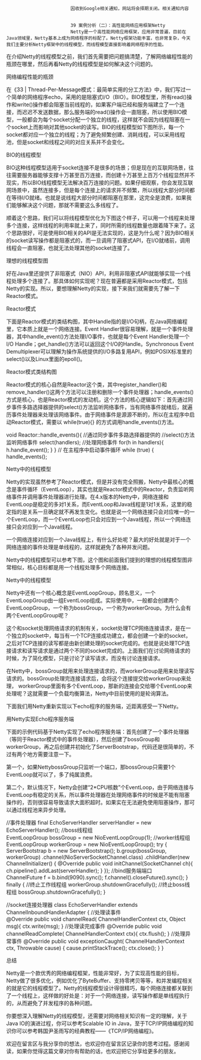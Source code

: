 
                            
                            因收到Google相关通知，网站将会择期关闭。相关通知内容
                            
                            
                            39 案例分析（二）：高性能网络应用框架Netty
                            Netty是一个高性能网络应用框架，应用非常普遍，目前在Java领域里，Netty基本上成为网络程序的标配了。Netty框架功能丰富，也非常复杂，今天我们主要分析Netty框架中的线程模型，而线程模型直接影响着网络程序的性能。

在介绍Netty的线程模型之前，我们首先需要把问题搞清楚，了解网络编程性能的瓶颈在哪里，然后再看Netty的线程模型是如何解决这个问题的。

网络编程性能的瓶颈

在《33 | Thread-Per-Message模式：最简单实用的分工方法》中，我们写过一个简单的网络程序echo，采用的是阻塞式I/O（BIO）。BIO模型里，所有read()操作和write()操作都会阻塞当前线程的，如果客户端已经和服务端建立了一个连接，而迟迟不发送数据，那么服务端的read()操作会一直阻塞，所以使用BIO模型，一般都会为每个socket分配一个独立的线程，这样就不会因为线程阻塞在一个socket上而影响对其他socket的读写。BIO的线程模型如下图所示，每一个socket都对应一个独立的线程；为了避免频繁创建、消耗线程，可以采用线程池，但是socket和线程之间的对应关系并不会变化。



BIO的线程模型

BIO这种线程模型适用于socket连接不是很多的场景；但是现在的互联网场景，往往需要服务器能够支撑十万甚至百万连接，而创建十万甚至上百万个线程显然并不现实，所以BIO线程模型无法解决百万连接的问题。如果仔细观察，你会发现互联网场景中，虽然连接多，但是每个连接上的请求并不频繁，所以线程大部分时间都在等待I/O就绪。也就是说线程大部分时间都阻塞在那里，这完全是浪费，如果我们能够解决这个问题，那就不需要这么多线程了。

顺着这个思路，我们可以将线程模型优化为下图这个样子，可以用一个线程来处理多个连接，这样线程的利用率就上来了，同时所需的线程数量也跟着降下来了。这个思路很好，可是使用BIO相关的API是无法实现的，这是为什么呢？因为BIO相关的socket读写操作都是阻塞式的，而一旦调用了阻塞式API，在I/O就绪前，调用线程会一直阻塞，也就无法处理其他的socket连接了。



理想的线程模型图

好在Java里还提供了非阻塞式（NIO）API，利用非阻塞式API就能够实现一个线程处理多个连接了。那具体如何实现呢？现在普遍都是采用Reactor模式，包括Netty的实现。所以，要想理解Netty的实现，接下来我们就需要先了解一下Reactor模式。

Reactor模式

下面是Reactor模式的类结构图，其中Handle指的是I/O句柄，在Java网络编程里，它本质上就是一个网络连接。Event Handler很容易理解，就是一个事件处理器，其中handle_event()方法处理I/O事件，也就是每个Event Handler处理一个I/O Handle；get_handle()方法可以返回这个I/O的Handle。Synchronous Event Demultiplexer可以理解为操作系统提供的I/O多路复用API，例如POSIX标准里的select()以及Linux里面的epoll()。



Reactor模式类结构图

Reactor模式的核心自然是Reactor这个类，其中register_handler()和remove_handler()这两个方法可以注册和删除一个事件处理器；handle_events()方式是核心，也是Reactor模式的发动机，这个方法的核心逻辑如下：首先通过同步事件多路选择器提供的select()方法监听网络事件，当有网络事件就绪后，就遍历事件处理器来处理该网络事件。由于网络事件是源源不断的，所以在主程序中启动Reactor模式，需要以 while(true){} 的方式调用handle_events()方法。

void Reactor::handle_events(){
  //通过同步事件多路选择器提供的
  //select()方法监听网络事件
  select(handlers);
  //处理网络事件
  for(h in handlers){
    h.handle_event();
  }
}
// 在主程序中启动事件循环
while (true) {
  handle_events();


Netty中的线程模型

Netty的实现虽然参考了Reactor模式，但是并没有完全照搬，Netty中最核心的概念是事件循环（EventLoop），其实也就是Reactor模式中的Reactor，负责监听网络事件并调用事件处理器进行处理。在4.x版本的Netty中，网络连接和EventLoop是稳定的多对1关系，而EventLoop和Java线程是1对1关系，这里的稳定指的是关系一旦确定就不再发生变化。也就是说一个网络连接只会对应唯一的一个EventLoop，而一个EventLoop也只会对应到一个Java线程，所以一个网络连接只会对应到一个Java线程。

一个网络连接对应到一个Java线程上，有什么好处呢？最大的好处就是对于一个网络连接的事件处理是单线程的，这样就避免了各种并发问题。

Netty中的线程模型可以参考下图，这个图和前面我们提到的理想的线程模型图非常相似，核心目标都是用一个线程处理多个网络连接。



Netty中的线程模型

Netty中还有一个核心概念是EventLoopGroup，顾名思义，一个EventLoopGroup由一组EventLoop组成。实际使用中，一般都会创建两个EventLoopGroup，一个称为bossGroup，一个称为workerGroup。为什么会有两个EventLoopGroup呢？

这个和socket处理网络请求的机制有关，socket处理TCP网络连接请求，是在一个独立的socket中，每当有一个TCP连接成功建立，都会创建一个新的socket，之后对TCP连接的读写都是由新创建处理的socket完成的。也就是说处理TCP连接请求和读写请求是通过两个不同的socket完成的。上面我们在讨论网络请求的时候，为了简化模型，只是讨论了读写请求，而没有讨论连接请求。

在Netty中，bossGroup就用来处理连接请求的，而workerGroup是用来处理读写请求的。bossGroup处理完连接请求后，会将这个连接提交给workerGroup来处理， workerGroup里面有多个EventLoop，那新的连接会交给哪个EventLoop来处理呢？这就需要一个负载均衡算法，Netty中目前使用的是轮询算法。

下面我们用Netty重新实现以下echo程序的服务端，近距离感受一下Netty。

用Netty实现Echo程序服务端

下面的示例代码基于Netty实现了echo程序服务端：首先创建了一个事件处理器（等同于Reactor模式中的事件处理器），然后创建了bossGroup和workerGroup，再之后创建并初始化了ServerBootstrap，代码还是很简单的，不过有两个地方需要注意一下。

第一个，如果NettybossGroup只监听一个端口，那bossGroup只需要1个EventLoop就可以了，多了纯属浪费。

第二个，默认情况下，Netty会创建“2*CPU核数”个EventLoop，由于网络连接与EventLoop有稳定的关系，所以事件处理器在处理网络事件的时候是不能有阻塞操作的，否则很容易导致请求大面积超时。如果实在无法避免使用阻塞操作，那可以通过线程池来异步处理。

//事件处理器
final EchoServerHandler serverHandler 
  = new EchoServerHandler();
//boss线程组  
EventLoopGroup bossGroup 
  = new NioEventLoopGroup(1); 
//worker线程组  
EventLoopGroup workerGroup 
  = new NioEventLoopGroup();
try {
  ServerBootstrap b = new ServerBootstrap();
  b.group(bossGroup, workerGroup)
   .channel(NioServerSocketChannel.class)
   .childHandler(new ChannelInitializer<SocketChannel>() {
     @Override
     public void initChannel(SocketChannel ch){
       ch.pipeline().addLast(serverHandler);
     }
    });
  //bind服务端端口  
  ChannelFuture f = b.bind(9090).sync();
  f.channel().closeFuture().sync();
} finally {
  //终止工作线程组
  workerGroup.shutdownGracefully();
  //终止boss线程组
  bossGroup.shutdownGracefully();
}

//socket连接处理器
class EchoServerHandler extends 
    ChannelInboundHandlerAdapter {
  //处理读事件  
  @Override
  public void channelRead(
    ChannelHandlerContext ctx, Object msg){
      ctx.write(msg);
  }
  //处理读完成事件
  @Override
  public void channelReadComplete(
    ChannelHandlerContext ctx){
      ctx.flush();
  }
  //处理异常事件
  @Override
  public void exceptionCaught(
    ChannelHandlerContext ctx,  Throwable cause) {
      cause.printStackTrace();
      ctx.close();
  }
}


总结

Netty是一个款优秀的网络编程框架，性能非常好，为了实现高性能的目标，Netty做了很多优化，例如优化了ByteBuffer、支持零拷贝等等，和并发编程相关的就是它的线程模型了。Netty的线程模型设计得很精巧，每个网络连接都关联到了一个线程上，这样做的好处是：对于一个网络连接，读写操作都是单线程执行的，从而避免了并发程序的各种问题。

你要想深入理解Netty的线程模型，还需要对网络相关知识有一定的理解，关于Java IO的演进过程，你可以参考Scalable IO in Java，至于TCP/IP网络编程的知识你可以参考韩国尹圣雨写的经典教程——《TCP/IP网络编程》。

欢迎在留言区与我分享你的想法，也欢迎你在留言区记录你的思考过程。感谢阅读，如果你觉得这篇文章对你有帮助的话，也欢迎把它分享给更多的朋友。

                        
                        
                            